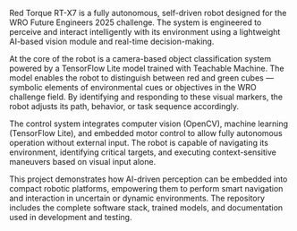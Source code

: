 Red Torque RT-X7 is a fully autonomous, self-driven robot designed for the WRO Future Engineers 2025 challenge. The system is engineered to perceive and interact intelligently with its environment using a lightweight AI-based vision module and real-time decision-making.

At the core of the robot is a camera-based object classification system powered by a TensorFlow Lite model trained with Teachable Machine. The model enables the robot to distinguish between red and green cubes — symbolic elements of environmental cues or objectives in the WRO challenge field. By identifying and responding to these visual markers, the robot adjusts its path, behavior, or task sequence accordingly.

The control system integrates computer vision (OpenCV), machine learning (TensorFlow Lite), and embedded motor control to allow fully autonomous operation without external input. The robot is capable of navigating its environment, identifying critical targets, and executing context-sensitive maneuvers based on visual input alone.

This project demonstrates how AI-driven perception can be embedded into compact robotic platforms, empowering them to perform smart navigation and interaction in uncertain or dynamic environments. The repository includes the complete software stack, trained models, and documentation used in development and testing.
